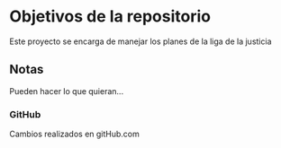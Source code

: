 # Objetivos de la repositorio

Este proyecto se encarga de manejar los planes de la liga de la justicia


## Notas
Pueden hacer lo que quieran...


### GitHub
Cambios realizados en gitHub.com
